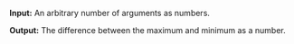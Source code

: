 **Input:** An arbitrary number of arguments as numbers.

**Output:** The difference between the maximum and minimum as a number.
